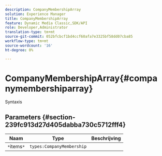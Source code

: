 ```yaml
---
description: CompanyMembershipArray
solution: Experience Manager
title: CompanyMembershipArray
feature: Dynamic Media Classic,SDK/API
role: Developer,Administrator
translation-type: tm+mt
source-git-commit: 052bfcbcf1bd4ccf60afa7e3325bf58dd07cba85
workflow-type: tm+mt
source-wordcount: '16'
ht-degree: 0%

---
```



# CompanyMembershipArray{#companymembershiparray}

Syntaxis

## Parameters {#section-239fc913d27d405dabba730c5712fff4}

| Naam | Type | Beschrijving |
|---|---|---|
| `*`items`*` | `types:CompanyMembership` |  |


